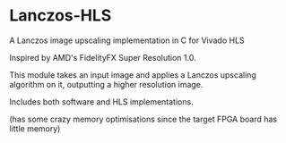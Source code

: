# Lanczos-HLS
A Lanczos image upscaling implementation in C for Vivado HLS

Inspired by AMD's FidelityFX Super Resolution 1.0.

This module takes an input image and applies a Lanczos upscaling algorithm on it, outputting a higher resolution image.

Includes both software and HLS implementations.

(has some crazy memory optimisations since the target FPGA board has little memory)
